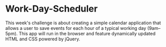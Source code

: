 # Work-Day-Scheduler
This week's challenge is about creating a simple calendar application that allows a user to save events for each hour of a typical working day (9am–5pm). This app will run in the browser and feature dynamically updated HTML and CSS powered by jQuery.
